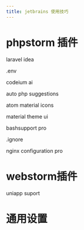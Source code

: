```yaml
---
title: jetbrains 使用技巧
---
```


# phpstorm 插件

laravel idea

.env

codeium ai

auto php suggestions

atom material icons

material theme ui

bashsupport pro

.ignore

nginx configuration pro



# webstorm插件

uniapp suport



# 通用设置





